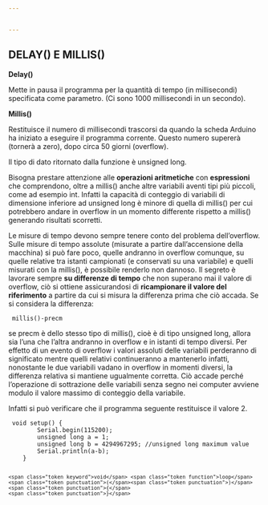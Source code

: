 ```yaml
---


---
```


<h2 id="delay-e-millis"><strong>DELAY() E MILLIS()</strong></h2>
<p><strong>Delay()</strong></p>
<p>Mette in pausa il programma per la quantità di tempo (in millisecondi) specificata come parametro. (Ci sono 1000 millisecondi in un secondo).</p>
<p><strong>Millis()</strong></p>
<p>Restituisce il numero di millisecondi trascorsi da quando la scheda Arduino ha iniziato a eseguire il programma corrente. Questo numero supererà (tornerà a zero), dopo circa 50 giorni (overflow).</p>
<p>Il tipo di dato ritornato dalla funzione è unsigned long.</p>
<p>Bisogna prestare attenzione alle <strong>operazioni aritmetiche</strong> con <strong>espressioni</strong> che comprendono, oltre a millis() anche altre variabili aventi tipi più piccoli, come ad esempio int. Infatti la capacità di conteggio di variabili di dimensione inferiore ad unsigned long è minore di quella di millis() per cui potrebbero andare in overflow in un momento differente rispetto a millis() generando risultati scorretti.</p>
<p>Le misure di tempo devono sempre tenere conto del problema dell’overflow.  Sulle misure di tempo assolute (misurate a partire dall’accensione della macchina) si può fare poco, quelle andranno in overflow comunque, su quelle relative tra istanti campionati (e conservati su una variabile) e quelli misurati con la millis(), è possibile renderlo non dannoso. Il segreto è lavorare sempre <strong>su differenze di tempo</strong> che non superano mai il valore di overflow, ciò si ottiene assicurandosi di <strong>ricampionare il valore del riferimento</strong> a partire da cui si misura la differenza prima che ciò accada. Se si considera la differenza:</p>
<pre class=" language-c"><code class="prism ++ language-c">	<span class="token function">millis</span><span class="token punctuation">(</span><span class="token punctuation">)</span><span class="token operator">-</span>precm
</code></pre>
<p>se precm è dello stesso tipo di millis(), cioè è di tipo unsigned long, allora sia l’una che l’altra andranno in overflow e in istanti di tempo diversi. Per effetto di un evento di overflow i valori assoluti delle variabili perderanno di significato mentre quelli relativi continueranno a mantenerlo infatti, nonostante le due variabili vadano in overflow in momenti diversi, la differenza relativa si mantiene ugualmente corretta. Ciò accade perché l’operazione di sottrazione delle variabili senza segno nei computer avviene modulo il valore massimo di conteggio della variabile.</p>
<p>Infatti si può verificare che il programma seguente restituisce il valore 2.</p>
<pre class=" language-c"><code class="prism ++ language-c">	<span class="token keyword">void</span> <span class="token function">setup</span><span class="token punctuation">(</span><span class="token punctuation">)</span> <span class="token punctuation">{</span>
		Serial<span class="token punctuation">.</span><span class="token function">begin</span><span class="token punctuation">(</span><span class="token number">115200</span><span class="token punctuation">)</span><span class="token punctuation">;</span>
		<span class="token keyword">unsigned</span> <span class="token keyword">long</span> a <span class="token operator">=</span> <span class="token number">1</span><span class="token punctuation">;</span>
		<span class="token keyword">unsigned</span> <span class="token keyword">long</span> b <span class="token operator">=</span> <span class="token number">4294967295</span><span class="token punctuation">;</span> <span class="token comment">//unsigned long maximum value</span>
		Serial<span class="token punctuation">.</span><span class="token function">println</span><span class="token punctuation">(</span>a<span class="token operator">-</span>b<span class="token punctuation">)</span><span class="token punctuation">;</span>
	<span class="token punctuation">}</span>

	<span class="token keyword">void</span> <span class="token function">loop</span><span class="token punctuation">(</span><span class="token punctuation">)</span> <span class="token punctuation">{</span>
	<span class="token punctuation">}</span>
</code></pre>

